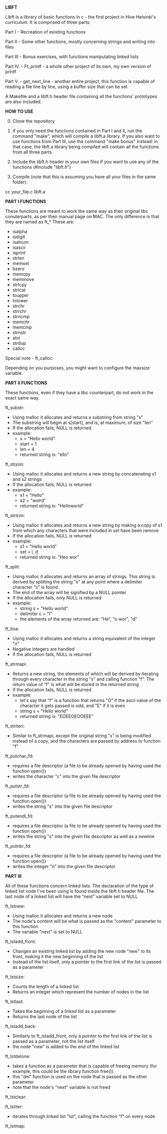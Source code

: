 ******LIBFT******

Libft is a library of basic functions in c - the first project in Hive Helsinki's curriculum. It is comprised of three parts:

Part I - Recreation of existing functions

Part II - Some other functions, mostly concerning strings and writing into files

Part III - Bonus exercises, with functions manipulating linked lists

Part IV. - Ft_printf - a whole other project of its own, my own version of printf

Part V. - get_next_line - another entire project, this function is capable of reading a file line by line, using a buffer size that can be set

A Makefile and a libft.h header file containing all the functions' prototypes are also included.

******HOW TO USE******

0. Clone the repository

1. If you only need the functions contained in Part I and II, run the command "make", which will compile a libft.a library.
If you also want to use functions from Part III, use the command "make bonus" instead: in that case, the libft.a library being compiled will contain all the functions from all three parts.

2. Include the libft.h header in your own files if you want to use any of the functions (#include "libft.h")

3. Compile (note that this is assuming you have all your files in the same folder):

cc your_file.c libft.a

******PART I FUNCTIONS******

These functions are meant to work the same way as their original libc conuterparts, as per their manual page on MAC. The only difference is that they are named as ft_*
These are:

- isalpha
- isdigit
- isalnum
- isascii
- isprint
- strlen
- memset
- bzero
- memcpy
- memmove
- strlcpy
- strlcat
- toupper
- tolower
- strchr
- strrchr
- strncmp
- memchr
- memcmp
- strnstr
- atoi
- strdup
- calloc

Special note - ft_calloc:

Depending on you purposes, you might want to configure the maxsize variable.

******PART II FUNCTIONS******

These functions, even if they have a libc counterpart, do not work in the exact same way.

ft_substr:
- Using malloc it allocates and returns a substring from string "s"
- The substring will begin at s[start], and is, at maximum, of size "len"
- If the allocation fails, NULL is returned
- example:
	- s = "Hello world"
	- start = 1
	- len = 4
	- returned string is: "ello"

ft_strjoin:
- Using malloc it allocates and returns a new string by concatenating s1 and s2 strings
- If the allocation fails, NULL is returned
- example:
	- s1 = "Hello"
	- s2 = "wolrd"
	- returned string is: "Helloworld"

ft_strtrim:
- Using malloc it allocates and returns a new string by making a copy of s1 from which any characters that were included in set have been remove
- If the allocation fails, NULL is returned
- example:
	- s1 = "Hello world"
	- set = l, d
	- returned string is: "Heo wor"

ft_split:
- Using malloc it allocates and returns an array of strings. This string is derived by splitting the string "s" at any point where a delimiter character "c" is found
- The end of the array will be signified by a NULL pointer
- If the allocation fails, only NULL is returned
- example:
	- string s = "Hello world"
	- delimiter c = "l"
	- the elements of the array returned are: "He", "o wor", "d"

ft_itoa:
- Using malloc it allocates and returns a string equivalent of the integer "n"
- Negative integers are handled
- If the allocation fails, NULL is returned

ft_strmapi:
- Returns a new string, the elements of which will be derived by iterating through every character in the string "s" and calling function "f". The return value of "f" is what will be stored in the returned string
- If the allocation fails, NULL is returned
- example:
	- let's say that "f" is a function that returns "O" if the ascii value of the character it gets passed is odd, and "E" if it is even
	- string s = "Hello world"
	- returned string is: "EOEEOEOOEEE"

ft_striteri:
- Similar to ft_strmapi, except the original string "s" is being modified instead of a copy, and the characters are passed by address to function "f"

ft_putchar_fd:
- requires a file descriptor (a file to be already opened by having used the function open())
- writes the character "c" into the given file descriptor

ft_putstr_fd:
- requires a file descriptor (a file to be already opened by having used the function open())
- writes the string "s" into the given file descriptor

ft_putendl_fd:
- requires a file descriptor (a file to be already opened by having used the function open())
- writes the string "s" into the given file descriptor as well as a newline

ft_putnbr_fd:
- requires a file descriptor (a file to be already opened by having used the function open())
- writes the integer "n" into the given file descriptor

******PART III******

All of these functions concern linked lists. The declaration of the type of linked list node I've been using is found inside the libft.h header file. The last node of a linked list will have the "next" variable set to NULL

ft_lstnew:
- Using malloc it allocates and returns a new node
- The node's content will be what is passed as the "content" parameter to this function
- The variable "next" is set to NULL

ft_lstadd_front:
- Changes an existing linked list by adding the new node "new" to its front, making it the new beginning of the list
- Instead of the list itself, only a pointer to the first link of the list is passed as a parameter

ft_lstsize:
- Counts the length of a linked list
- Returns an integer which represent the number of nodes in the list

ft_lstlast:
- Takes the beginning of a linked list as a parameter
- Returns the last node of the list

ft_lstadd_back:
- Similarly to ft_lstadd_front, only a pointer to the first link of the list is passed as a parameter, not the list itself
- the node "new" is added to the end of the linked list

ft_lstdelone:
- takes a function as a parameter that is capable of freeing memory (for example, this could be the library function free())
- this "del" function is used on the node that is passed as the other parameter
- note that the node's "next" variable is not freed

ft_lstclear:

ft_lstiter:
- iterates through linked list "lst", calling the function "f" on every node

ft_lstmap:



